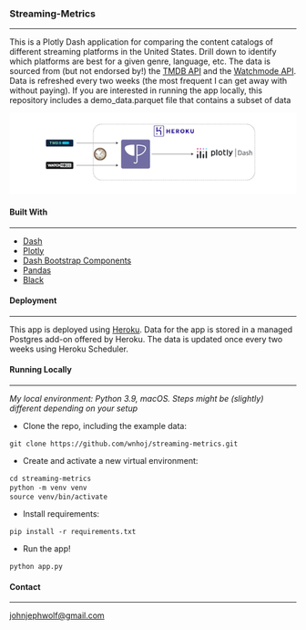 ### Streaming-Metrics
---
This is a Plotly Dash application for comparing the content catalogs of different streaming platforms in the United States. Drill down to identify which platforms are best for a given genre, language, etc. The data is sourced from (but not endorsed by!) the [TMDB API](https://developer.themoviedb.org/docs/getting-started) and the [Watchmode API](https://api.watchmode.com/). Data is refreshed every two weeks (the most frequent I can get away with without paying). If you are interested in running the app locally, this repository includes a demo_data.parquet file that contains a subset of data

![Data Flow Diagram](assets/diagram.png)

#### Built With
---
- [Dash](https://dash.plotly.com/)
- [Plotly](https://plotly.com/python/)
- [Dash Bootstrap Components](https://dash-bootstrap-components.opensource.faculty.ai/)
- [Pandas](https://pandas.pydata.org/)
- [Black](https://github.com/psf/black)


#### Deployment
---
This app is deployed using [Heroku](https://heroku.com). Data for the app is stored in a managed Postgres add-on offered by Heroku. The data is updated once every two weeks using Heroku Scheduler.


#### Running Locally 
---
*My local environment: Python 3.9, macOS. Steps might be (slightly) different depending on your setup*

* Clone the repo, including the example data:
```
git clone https://github.com/wnhoj/streaming-metrics.git
```
* Create and activate a new virtual environment:
```
cd streaming-metrics
python -m venv venv
source venv/bin/activate
```
* Install requirements:
```
pip install -r requirements.txt
```
* Run the app!
```
python app.py
```


#### Contact
---
[johnjephwolf@gmail.com](mailto:johnjephwolf@gmail.com)